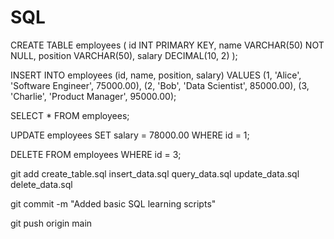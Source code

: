 # SQL

CREATE TABLE employees (
    id INT PRIMARY KEY,
    name VARCHAR(50) NOT NULL,
    position VARCHAR(50),
    salary DECIMAL(10, 2)
);

INSERT INTO employees (id, name, position, salary)
VALUES 
    (1, 'Alice', 'Software Engineer', 75000.00),
    (2, 'Bob', 'Data Scientist', 85000.00),
    (3, 'Charlie', 'Product Manager', 95000.00);

SELECT * FROM employees;

UPDATE employees
SET salary = 78000.00
WHERE id = 1;

DELETE FROM employees
WHERE id = 3;

git add create_table.sql insert_data.sql query_data.sql update_data.sql delete_data.sql

git commit -m "Added basic SQL learning scripts"

git push origin main


